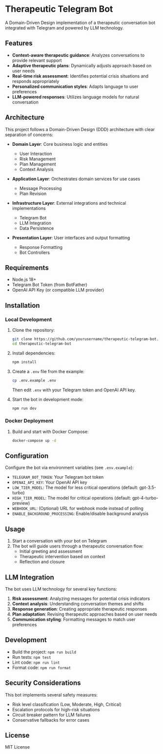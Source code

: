 # Therapeutic Telegram Bot

A Domain-Driven Design implementation of a therapeutic conversation bot integrated with Telegram and powered by LLM technology.

## Features

- **Context-aware therapeutic guidance**: Analyzes conversations to provide relevant support
- **Adaptive therapeutic plans**: Dynamically adjusts approach based on user needs
- **Real-time risk assessment**: Identifies potential crisis situations and responds appropriately
- **Personalized communication styles**: Adapts language to user preferences
- **LLM-powered responses**: Utilizes language models for natural conversation

## Architecture

This project follows a Domain-Driven Design (DDD) architecture with clear separation of concerns:

- **Domain Layer**: Core business logic and entities
  - User Interaction
  - Risk Management
  - Plan Management
  - Context Analysis

- **Application Layer**: Orchestrates domain services for use cases
  - Message Processing
  - Plan Revision

- **Infrastructure Layer**: External integrations and technical implementations
  - Telegram Bot
  - LLM Integration
  - Data Persistence

- **Presentation Layer**: User interfaces and output formatting
  - Response Formatting
  - Bot Controllers

## Requirements

- Node.js 18+
- Telegram Bot Token (from BotFather)
- OpenAI API Key (or compatible LLM provider)

## Installation

### Local Development

1. Clone the repository:
   ```bash
   git clone https://github.com/yourusername/therapeutic-telegram-bot.git
   cd therapeutic-telegram-bot
   ```

2. Install dependencies:
   ```bash
   npm install
   ```

3. Create a `.env` file from the example:
   ```bash
   cp .env.example .env
   ```
   Then edit `.env` with your Telegram token and OpenAI API key.

4. Start the bot in development mode:
   ```bash
   npm run dev
   ```

### Docker Deployment

1. Build and start with Docker Compose:
   ```bash
   docker-compose up -d
   ```

## Configuration

Configure the bot via environment variables (see `.env.example`):

- `TELEGRAM_BOT_TOKEN`: Your Telegram bot token
- `OPENAI_API_KEY`: Your OpenAI API key
- `LOW_TIER_MODEL`: The model for less critical operations (default: gpt-3.5-turbo)
- `HIGH_TIER_MODEL`: The model for critical operations (default: gpt-4-turbo-preview)
- `WEBHOOK_URL`: (Optional) URL for webhook mode instead of polling
- `ENABLE_BACKGROUND_PROCESSING`: Enable/disable background analysis

## Usage

1. Start a conversation with your bot on Telegram
2. The bot will guide users through a therapeutic conversation flow:
   - Initial greeting and assessment
   - Therapeutic intervention based on context
   - Reflection and closure

## LLM Integration

The bot uses LLM technology for several key functions:

1. **Risk assessment**: Analyzing messages for potential crisis indicators
2. **Context analysis**: Understanding conversation themes and shifts
3. **Response generation**: Creating appropriate therapeutic responses
4. **Plan adaptation**: Revising therapeutic approaches based on user needs
5. **Communication styling**: Formatting messages to match user preferences

## Development

- Build the project: `npm run build`
- Run tests: `npm test`
- Lint code: `npm run lint`
- Format code: `npm run format`

## Security Considerations

This bot implements several safety measures:

- Risk level classification (Low, Moderate, High, Critical)
- Escalation protocols for high-risk situations
- Circuit breaker pattern for LLM failures
- Conservative fallbacks for error cases

## License

MIT License